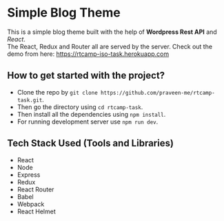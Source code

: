 # Simple Blog Theme
This is a simple blog theme built with the help of **Wordpress Rest API** and *React*. <br />
The React, Redux and Router all are served by the server. Check out the demo from here: https://rtcamp-iso-task.herokuapp.com

## How to get started with the project?
* Clone the repo by `git clone https://github.com/praveen-me/rtcamp-task.git`.
* Then go the directory using `cd rtcamp-task`.
* Then install all the dependencies using `npm install`.
* For running development server use `npm run dev`.

## Tech Stack Used (Tools and Libraries)
* React
* Node
* Express
* Redux
* React Router
* Babel
* Webpack
* React Helmet